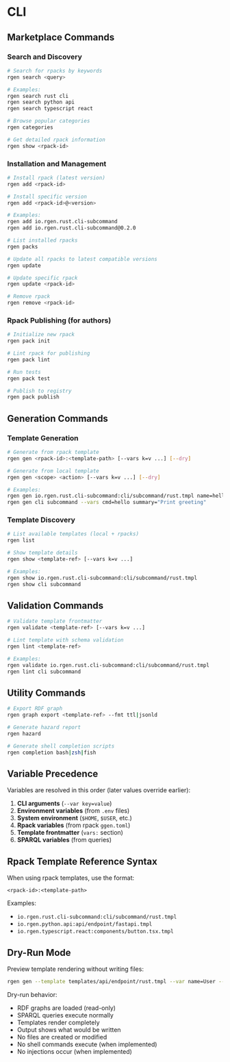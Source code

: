 # CLI

## Marketplace Commands

### Search and Discovery

```bash
# Search for rpacks by keywords
rgen search <query>

# Examples:
rgen search rust cli
rgen search python api
rgen search typescript react

# Browse popular categories
rgen categories

# Get detailed rpack information
rgen show <rpack-id>
```

### Installation and Management

```bash
# Install rpack (latest version)
rgen add <rpack-id>

# Install specific version
rgen add <rpack-id>@<version>

# Examples:
rgen add io.rgen.rust.cli-subcommand
rgen add io.rgen.rust.cli-subcommand@0.2.0

# List installed rpacks
rgen packs

# Update all rpacks to latest compatible versions
rgen update

# Update specific rpack
rgen update <rpack-id>

# Remove rpack
rgen remove <rpack-id>
```

### Rpack Publishing (for authors)

```bash
# Initialize new rpack
rgen pack init

# Lint rpack for publishing
rgen pack lint

# Run tests
rgen pack test

# Publish to registry
rgen pack publish
```

## Generation Commands

### Template Generation

```bash
# Generate from rpack template
rgen gen <rpack-id>:<template-path> [--vars k=v ...] [--dry]

# Generate from local template
rgen gen <scope> <action> [--vars k=v ...] [--dry]

# Examples:
rgen gen io.rgen.rust.cli-subcommand:cli/subcommand/rust.tmpl name=hello
rgen gen cli subcommand --vars cmd=hello summary="Print greeting"
```

### Template Discovery

```bash
# List available templates (local + rpacks)
rgen list

# Show template details
rgen show <template-ref> [--vars k=v ...]

# Examples:
rgen show io.rgen.rust.cli-subcommand:cli/subcommand/rust.tmpl
rgen show cli subcommand
```

## Validation Commands

```bash
# Validate template frontmatter
rgen validate <template-ref> [--vars k=v ...]

# Lint template with schema validation
rgen lint <template-ref>

# Examples:
rgen validate io.rgen.rust.cli-subcommand:cli/subcommand/rust.tmpl
rgen lint cli subcommand
```

## Utility Commands

```bash
# Export RDF graph
rgen graph export <template-ref> --fmt ttl|jsonld

# Generate hazard report
rgen hazard

# Generate shell completion scripts
rgen completion bash|zsh|fish
```

## Variable Precedence

Variables are resolved in this order (later values override earlier):

1. **CLI arguments** (`--var key=value`)
2. **Environment variables** (from `.env` files)
3. **System environment** (`$HOME`, `$USER`, etc.)
4. **Rpack variables** (from rpack `ggen.toml`)
5. **Template frontmatter** (`vars:` section)
6. **SPARQL variables** (from queries)

## Rpack Template Reference Syntax

When using rpack templates, use the format:

```
<rpack-id>:<template-path>
```

Examples:
- `io.rgen.rust.cli-subcommand:cli/subcommand/rust.tmpl`
- `io.rgen.python.api:api/endpoint/fastapi.tmpl`
- `io.rgen.typescript.react:components/button.tsx.tmpl`

## Dry-Run Mode

Preview template rendering without writing files:

```bash
rgen gen --template templates/api/endpoint/rust.tmpl --var name=User --dry
```

Dry-run behavior:
- RDF graphs are loaded (read-only)
- SPARQL queries execute normally
- Templates render completely
- Output shows what would be written
- No files are created or modified
- No shell commands execute (when implemented)
- No injections occur (when implemented)
